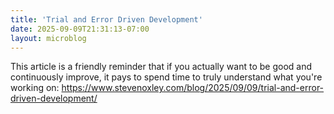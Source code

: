```yaml
---
title: 'Trial and Error Driven Development'
date: 2025-09-09T21:31:13-07:00
layout: microblog
---
```


This article is a friendly reminder that if you actually want to be good and continuously improve, it pays to spend time to truly understand what you're working on: https://www.stevenoxley.com/blog/2025/09/09/trial-and-error-driven-development/
